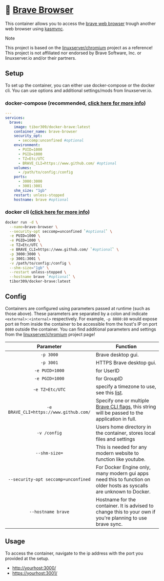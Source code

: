 # 🦁 [Brave Browser][repo]
This container allows you to access the [brave web browser][brave] trough another web browser using [kasmvnc][kasm].


> [!NOTE]
> This project is based on the [linuxserver/chromium][chromium] project as a reference! This project is not affiliated nor endorsed by Brave Software, Inc. or linuxserver.io and/or their partners.


## Setup

To set up the container, you can either use docker-compose or the docker cli. You can use options and additional settings/mods from linuxserver.io.

### docker-compose (recommended, [click here for more info][dcompose])

```yaml
---
services:
  brave:
    image: tibor309/docker-brave:latest
    container_name: brave-browser
    security_opt:
      - seccomp:unconfined #optional
    environment:
      - PUID=1000
      - PGID=1000
      - TZ=Etc/UTC
      - BRAVE_CLI=https://www.github.com/ #optional
    volumes:
      - /path/to/config:/config
    ports:
      - 3000:3000
      - 3001:3001
    shm_size: "1gb"
    restart: unless-stopped
    hostname: brave #optional
```

### docker cli ([click here for more info][dcli])

```bash
docker run -d \
  --name=brave-browser \
  --security-opt seccomp=unconfined `#optional` \
  -e PUID=1000 \
  -e PGID=1000 \
  -e TZ=Etc/UTC \
  -e BRAVE_CLI=https://www.github.com/ `#optional` \
  -p 3000:3000 \
  -p 3001:3001 \
  -v /path/to/config:/config \
  --shm-size="1gb" \
  --restart unless-stopped \
  --hostname brave `#optional` \
  tibor309/docker-brave:latest
```

## Config

Containers are configured using parameters passed at runtime (such as those above). These parameters are separated by a colon and indicate `<external>:<internal>` respectively. For example, `-p 8080:80` would expose port `80` from inside the container to be accessible from the host's IP on port `8080` outside the container. You can find additional parameters and settings from the [linuxserver/chromium][chromium-setup] project page!

| Parameter | Function |
| :----: | --- |
| `-p 3000` | Brave desktop gui. |
| `-p 3001` | HTTPS Brave desktop gui. |
| `-e PUID=1000` | for UserID |
| `-e PGID=1000` | for GroupID |
| `-e TZ=Etc/UTC` | specify a timezone to use, see this [list][tz]. |
| `-e BRAVE_CLI=https://www.github.com/` | Specify one or multiple [Brave CLI flags][flags], this string will be passed to the application in full. |
| `-v /config` | Users home directory in the container, stores local files and settings |
| `--shm-size=` | This is needed for any modern website to function like youtube. |
| `--security-opt seccomp=unconfined` | For Docker Engine only, many modern gui apps need this to function on older hosts as syscalls are unknown to Docker. |
| `--hostname brave` | Hostname for the container. It is advised to change this to your own if you're planning to use brave sync. |

## Usage
To access the container, navigate to the ip address with the port you provided at the setup.

* [http://yourhost:3000/][link]
* [https://yourhost:3001/][link]


[brave]: https://brave.com/
[kasm]: https://kasmweb.com/kasmvnc
[chromium]: https://github.com/linuxserver/docker-chromium/
[chromium-setup]: https://github.com/linuxserver/docker-chromium/blob/master/README.md#application-setup

[dcompose]: https://docs.linuxserver.io/general/docker-compose
[dcli]: https://docs.docker.com/engine/reference/commandline/cli/
[flags]: https://support.brave.com/hc/en-us/articles/360044860011-How-Do-I-Use-Command-Line-Flags-in-Brave
[tz]: https://en.wikipedia.org/wiki/List_of_tz_database_time_zones#List

[repo]: https://github.com/tibor309/docker-brave
[link]: https://www.youtube.com/watch?v=dQw4w9WgXcQ

